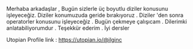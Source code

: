 Merhaba arkadaşlar , Bugün sizlerle üç boyutlu diziler konusunu işleyeceğiz. Diziler konumuzuda geride bırakıyoruz . Diziler 'den sonra operatorler konusunu işleyeceğiz . Bugün çekmeye çalışıcam . Dilerimki anlatabiliyorumdur . Teşekkür ederim . İyi dersler

Utopian Profile link : https://utopian.io/@ilginc
